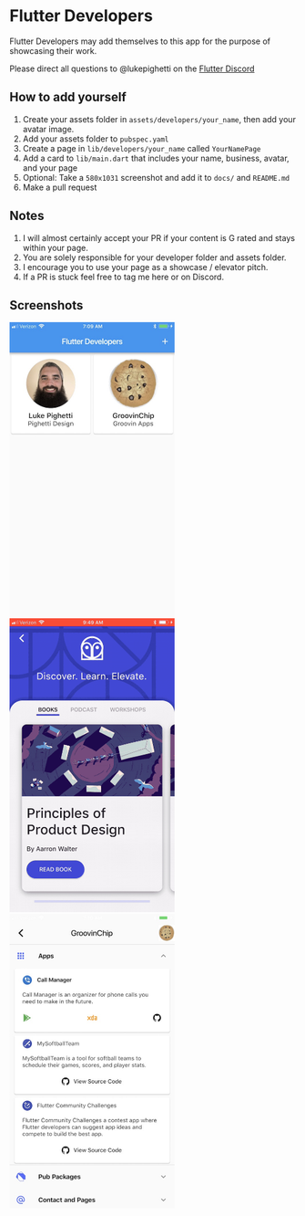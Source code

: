 # Flutter Developers

Flutter Developers may add themselves to this app for the purpose of showcasing their work.

Please direct all questions to @lukepighetti on the [Flutter Discord](https://discord.gg/bdseQm2)

## How to add yourself

1. Create your assets folder in `assets/developers/your_name`, then add your avatar image.
2. Add your assets folder to `pubspec.yaml`
3. Create a page in `lib/developers/your_name` called `YourNamePage`
4. Add a card to `lib/main.dart` that includes your name, business, avatar, and your page
5. Optional: Take a `580x1031` screenshot and add it to `docs/` and `README.md`
6. Make a pull request

## Notes

1. I will almost certainly accept your PR if your content is G rated and stays within your page.
2. You are solely responsible for your developer folder and assets folder.
3. I encourage you to use your page as a showcase / elevator pitch.
4. If a PR is stuck feel free to tag me here or on Discord.

## Screenshots

<div align="left">
    <img src="/docs/homepage.jpg" width="290px"</img> 
    <img src="/docs/luke_pighetti.gif" width="290px"</img>
    <img src="/docs/devpage2.jpg" width="290px"</img> 
</div>
